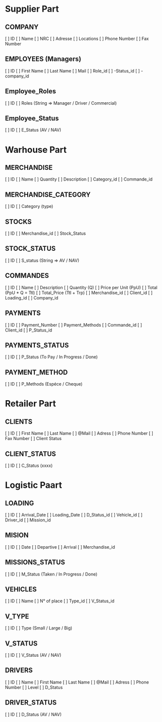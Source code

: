 # __Supplier Part__

## COMPANY 
[ ] ID
[ ] Name
[ ]	NRC
[ ]	Adresse
[ ]	Locations
[ ]	Phone Number
[ ] Fax Number

## EMPLOYEES (Managers)
[ ]	ID
[ ]	First Name 
[ ]	Last Name
[ ] Mail
[ ]	Role_id
[ ]	-Status_id
[ ]	-company_id

## Employee_Roles
[ ] ID
[ ] Roles (String => Manager / Driver / Commercial)

## Employee_Status
[ ] ID
[ ] E_Status (AV / NAV)

# __Warhouse Part__

## MERCHANDISE
[ ] ID
[ ] Name
[ ] Quantity
[ ] Description
[ ] Category_id
[ ] Commande_id

## MERCHANDISE_CATEGORY 
[ ] ID
[ ] Category (type)

## STOCKS
[ ] ID
[ ] Merchandise_id
[ ] Stock_Status

## STOCK_STATUS
[ ] ID
[ ] S_status (String => AV / NAV)

## COMMANDES
[ ] ID
[ ] Name
[ ] Description
[ ] Quantity (Q)
[ ] Price per Unit (PpU)
[ ] Total (PpU * Q = Ttl)
[ ] Total_Price (Ttl + Trp)
[ ] Merchandise_id
[ ] Client_id
[ ] Loading_id
[ ] Company_id

## PAYMENTS
[ ] ID
[ ] Payment_Number
[ ] Payment_Methods
[ ] Commande_id
[ ] Client_id
[ ] P_Status_id

## PAYMENTS_STATUS
[ ] ID
[ ] P_Status (To Pay / In Progress / Done)

## PAYMENT_METHOD
[ ] ID
[ ] P_Methods (Espéce / Cheque)

# __Retailer Part__

## CLIENTS
[ ] ID
[ ] First Name
[ ] Last Name
[ ] @Mail
[ ] Adress
[ ] Phone Number
[ ] Fax Number
[ ] Client Status

## CLIENT_STATUS
[ ] ID
[ ] C_Status (xxxx)

# Logistic Paart

## LOADING
[ ] ID
[ ] Arrival_Date
[ ] Loading_Date
[ ] D_Status_id
[ ] Vehicle_id
[ ] Driver_id
[ ] Mission_id

## MISION
[ ] ID
[ ] Date
[ ] Departive
[ ] Arrival
[ ] Merchandise_id

## MISSIONS_STATUS
[ ] ID
[ ] M_Status (Taken / In Progress / Done)

## VEHICLES
[ ] ID
[ ] Name
[ ] N° of place
[ ] Type_id
[ ] V_Status_id

## V_TYPE
[ ] ID
[ ] Type (Small / Large / Big)

## V_STATUS
[ ] ID
[ ] V_Status (AV / NAV)

## DRIVERS
[ ] ID
[ ] Name
[ ] First Name
[ ] Last Name
[ ] @Mail
[ ] Adress
[ ] Phone Number
[ ] Level
[ ] D_Status

## DRIVER_STATUS
[ ] ID 
[ ] D_Status (AV / NAV)
